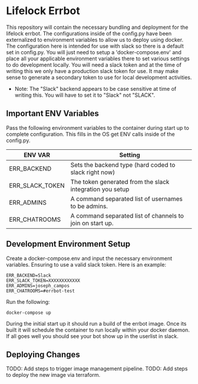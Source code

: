 # Lifelock Errbot
This repository will contain the necessary bundling and deployment for the lifelock errbot. The configurations inside of the config.py have been externalized to environment
variables to allow us to deploy using docker. The configuration here is intended for use with slack so there is a default set in config.py. You will just need to setup a 
'docker-compose.env' and place all your applicable environment variables there to set various settings to do development locally. You will need a slack token and at the
time of writing this we only have a production slack token for use. It may make sense to generate a secondary token to use for local development activities. 

* Note: The "Slack" backend appears to be case sensitive at time of writing this. You will have to set it to "Slack" not "SLACK".

## Important ENV Variables
Pass the following environment variables to the container during start up to complete configuration. This fills in the OS get ENV calls inside of the config.py.

| ENV VAR           | Setting                                                       |
| ---------         | ---------                                                     |
| ERR_BACKEND       | Sets the backend type (hard coded to slack right now)         |
| ERR_SLACK_TOKEN   | The token generated from the slack integration you setup      |
| ERR_ADMINS        | A command separated list of usernames to be admins.           |
| ERR_CHATROOMS     | A command separated list of channels to join on start  up.    |

## Development Environment Setup
Create a docker-compose.env and input the necessary environment variables. Ensuring to use a valid slack token. Here is an example:
```
ERR_BACKEND=Slack
ERR_SLACK_TOKEN=XXXXXXXXXXXX
ERR_ADMINS=joseph_campos
ERR_CHATROOMS=#errbot-test
```
Run the following:
```
docker-compose up
```
During the initial start up it should run a build of the errbot image. Once its built it will schedule the container to run locally within your docker daemon. If all
goes well you should see your bot show up in the userlist in slack.

## Deploying Changes
TODO: Add steps to trigger image management pipeline.
TODO: Add steps to deploy the new image via terraform.